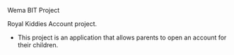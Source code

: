 Wema BIT Project

Royal Kiddies Account project. 
- This project is an application that allows parents to open an account for their children.